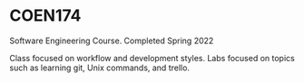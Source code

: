 # COEN174
 Software Engineering Course. Completed Spring 2022

 Class focused on workflow and development styles. Labs focused on topics such as learning git, Unix commands, and trello.
